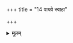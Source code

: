 +++
title = "14 वायवे स्वाहा"

+++


<details><summary>मूलम्</summary>

वा॒यवे॒ स्वाहा॒ निष्ट्या॑यै॒ स्वाहा॑ । का॒म॒चारा॑य॒ स्वाहा॒ऽभिजि॑त्यै॒ स्वाहा॑ ॥39॥
</details>